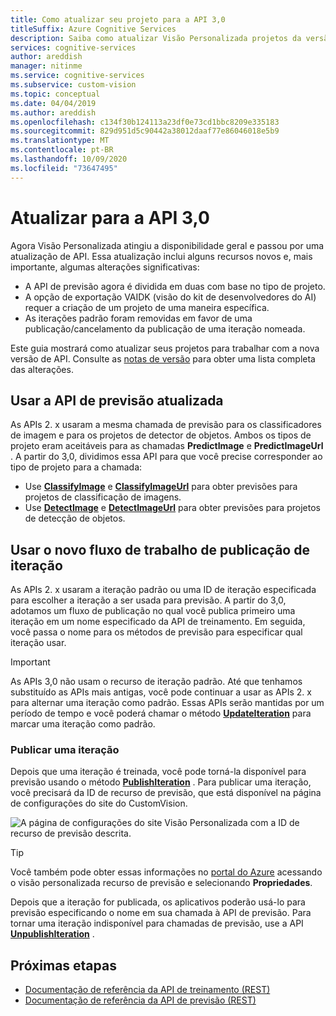 ```yaml
---
title: Como atualizar seu projeto para a API 3,0
titleSuffix: Azure Cognitive Services
description: Saiba como atualizar Visão Personalizada projetos da versão anterior da API para a API 3,0.
services: cognitive-services
author: areddish
manager: nitinme
ms.service: cognitive-services
ms.subservice: custom-vision
ms.topic: conceptual
ms.date: 04/04/2019
ms.author: areddish
ms.openlocfilehash: c134f30b124113a23df0e73cd1bbc8209e335183
ms.sourcegitcommit: 829d951d5c90442a38012daaf77e86046018e5b9
ms.translationtype: MT
ms.contentlocale: pt-BR
ms.lasthandoff: 10/09/2020
ms.locfileid: "73647495"
---
```

# <a name="update-to-the-30-api"></a>Atualizar para a API 3,0

Agora Visão Personalizada atingiu a disponibilidade geral e passou por uma atualização de API.
Essa atualização inclui alguns recursos novos e, mais importante, algumas alterações significativas:

* A API de previsão agora é dividida em duas com base no tipo de projeto.
* A opção de exportação VAIDK (visão do kit de desenvolvedores do AI) requer a criação de um projeto de uma maneira específica.
* As iterações padrão foram removidas em favor de uma publicação/cancelamento da publicação de uma iteração nomeada.

Este guia mostrará como atualizar seus projetos para trabalhar com a nova versão de API. Consulte as [notas de versão](release-notes.md) para obter uma lista completa das alterações.

## <a name="use-the-updated-prediction-api"></a>Usar a API de previsão atualizada

As APIs 2. x usaram a mesma chamada de previsão para os classificadores de imagem e para os projetos de detector de objetos. Ambos os tipos de projeto eram aceitáveis para as chamadas **PredictImage** e **PredictImageUrl** . A partir do 3,0, dividimos essa API para que você precise corresponder ao tipo de projeto para a chamada:

* Use **[ClassifyImage](https://southcentralus.dev.cognitive.microsoft.com/docs/services/Custom_Vision_Prediction_3.0/operations/5c82db60bf6a2b11a8247c15)** e **[ClassifyImageUrl](https://southcentralus.dev.cognitive.microsoft.com/docs/services/Custom_Vision_Prediction_3.0/operations/5c82db60bf6a2b11a8247c14)** para obter previsões para projetos de classificação de imagens.
* Use **[DetectImage](https://southcentralus.dev.cognitive.microsoft.com/docs/services/Custom_Vision_Prediction_3.0/operations/5c82db60bf6a2b11a8247c19)** e **[DetectImageUrl](https://southcentralus.dev.cognitive.microsoft.com/docs/services/Custom_Vision_Prediction_3.0/operations/5c82db60bf6a2b11a8247c18)** para obter previsões para projetos de detecção de objetos.

## <a name="use-the-new-iteration-publishing-workflow"></a>Usar o novo fluxo de trabalho de publicação de iteração

As APIs 2. x usaram a iteração padrão ou uma ID de iteração especificada para escolher a iteração a ser usada para previsão. A partir do 3,0, adotamos um fluxo de publicação no qual você publica primeiro uma iteração em um nome especificado da API de treinamento. Em seguida, você passa o nome para os métodos de previsão para especificar qual iteração usar.

> [!IMPORTANT]
> As APIs 3,0 não usam o recurso de iteração padrão. Até que tenhamos substituído as APIs mais antigas, você pode continuar a usar as APIs 2. x para alternar uma iteração como padrão. Essas APIs serão mantidas por um período de tempo e você poderá chamar o método **[UpdateIteration](https://southcentralus.dev.cognitive.microsoft.com/docs/services/Custom_Vision_Training_3.0/operations/5c771cdcbf6a2b18a0c3b818)** para marcar uma iteração como padrão.

### <a name="publish-an-iteration"></a>Publicar uma iteração

Depois que uma iteração é treinada, você pode torná-la disponível para previsão usando o método **[PublishIteration](https://southcentralus.dev.cognitive.microsoft.com/docs/services/Custom_Vision_Training_3.0/operations/5c82db28bf6a2b11a8247bbc)** . Para publicar uma iteração, você precisará da ID de recurso de previsão, que está disponível na página de configurações do site do CustomVision.

![A página de configurações do site Visão Personalizada com a ID de recurso de previsão descrita.](./media/update-application-to-3.0-sdk/prediction-id.png)

> [!TIP]
> Você também pode obter essas informações no [portal do Azure](https://portal.azure.com) acessando o visão personalizada recurso de previsão e selecionando **Propriedades**.

Depois que a iteração for publicada, os aplicativos poderão usá-lo para previsão especificando o nome em sua chamada à API de previsão. Para tornar uma iteração indisponível para chamadas de previsão, use a API **[UnpublishIteration](https://southcentralus.dev.cognitive.microsoft.com/docs/services/Custom_Vision_Training_3.0/operations/5c771cdcbf6a2b18a0c3b81a)** .

## <a name="next-steps"></a>Próximas etapas

* [Documentação de referência da API de treinamento (REST)](https://go.microsoft.com/fwlink/?linkid=865446)
* [Documentação de referência da API de previsão (REST)](https://go.microsoft.com/fwlink/?linkid=865445)